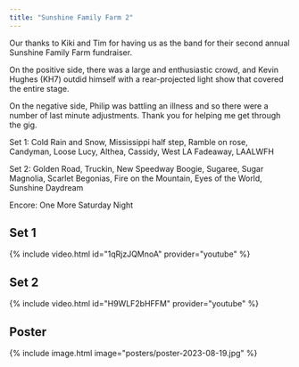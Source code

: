 ```yaml
---
title: "Sunshine Family Farm 2"
---
```


Our thanks to Kiki and Tim for having us as the band for their second annual Sunshine Family Farm fundraiser.

On the positive side, there was a large and enthusiastic crowd, and Kevin Hughes (KH7) outdid himself with a rear-projected light show that covered the entire stage.

On the negative side, Philip was battling an illness and so there were a number of last minute adjustments. Thank you for helping me get through the gig.

Set 1: Cold Rain and Snow, Mississippi half step, Ramble on rose, Candyman, Loose Lucy, Althea, Cassidy, West LA Fadeaway, LAALWFH

Set 2: Golden Road, Truckin, New Speedway Boogie, Sugaree, Sugar Magnolia, Scarlet Begonias, Fire on the Mountain, Eyes of the World, Sunshine Daydream

Encore: One More Saturday Night

## Set 1

{% include video.html id="1qRjzJQMnoA" provider="youtube" %}

## Set 2

{% include video.html id="H9WLF2bHFFM" provider="youtube" %}

## Poster

{% include image.html image="posters/poster-2023-08-19.jpg" %}
